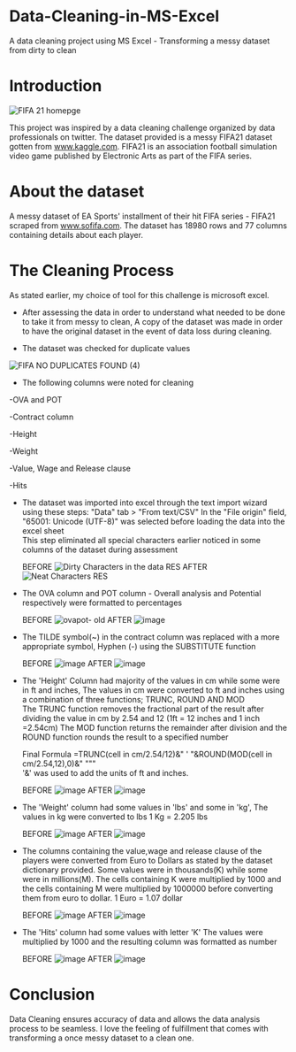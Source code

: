 # Data-Cleaning-in-MS-Excel
A data cleaning project using MS Excel - Transforming a messy dataset from dirty to clean
# Introduction
![FIFA 21 homepge](https://user-images.githubusercontent.com/109909855/225309511-bc13c4d3-6abc-46a8-9e63-6bd4f359ac4d.jpg)

This project was inspired by a data cleaning challenge organized by data professionals on twitter. The dataset provided is a messy FIFA21 dataset gotten  from www.kaggle.com. 
FIFA21 is an association football simulation video game published by Electronic Arts as part of the FIFA series.
# About the dataset
A messy dataset of EA Sports' installment of their hit FIFA series - FIFA21 scraped from www.sofifa.com. The dataset has 18980 rows and 77 columns containing details about each player.
# The Cleaning Process
As stated earlier, my choice of tool for this challenge is microsoft excel.

- After assessing the data in order to understand what needed to be done to take it from messy to clean, A copy of the dataset was made in order to have the original dataset in the event of data loss during cleaning.

- The dataset was checked for duplicate values

![FIFA NO DUPLICATES FOUND (4)](https://user-images.githubusercontent.com/109909855/225366258-0dce547c-7014-4d9e-a6d5-426b6d5e8c43.JPG)

- The following columns were noted for cleaning  

 -OVA and POT  
 
 -Contract column  
 
 -Height  
 
 -Weight  
 
 -Value, Wage and Release clause  
 
 -Hits  
 
 
- The dataset was imported into excel through the text import wizard using these steps:
         "Data" tab > "From text/CSV"
         In the "File origin" field, "65001: Unicode (UTF-8)" was selected before loading the data into the excel sheet  
         This step eliminated all special characters earlier noticed in some columns of the dataset during assessment 
         
         
   BEFORE ![Dirty Characters in the data RES](https://user-images.githubusercontent.com/109909855/225361159-e1c31d8a-2de2-441c-8b78-57a2a392ed0a.JPG)  AFTER  ![Neat Characters RES](https://user-images.githubusercontent.com/109909855/225361387-3e85c742-7f9a-4790-bb83-e59be2405ff3.JPG)



- The OVA column and POT column - Overall analysis and Potential respectively were formatted to percentages 


    BEFORE ![ovapot- old](https://user-images.githubusercontent.com/109909855/225374175-9fc4e121-8c4f-4475-944d-ff73d82f0e06.JPG)    AFTER   ![image](https://user-images.githubusercontent.com/109909855/225374769-ee17ecff-3297-4d4d-b967-e3f34a19b6b9.png)
 
- The TILDE symbol(~) in the contract column was replaced with a more appropriate symbol, Hyphen (-) using the SUBSTITUTE function


     BEFORE  ![image](https://user-images.githubusercontent.com/109909855/225380270-494726be-b7b9-4234-8812-1ff486b8161b.png)        AFTER    ![image](https://user-images.githubusercontent.com/109909855/225381642-d0352e7a-34c8-4d88-8dc8-ce67101d77c2.png)

- The 'Height' Column had majority of the values in cm while some were in ft and inches, The values in cm were converted to ft and inches using a combination of three functions; TRUNC, ROUND AND MOD  
      The TRUNC function removes the fractional part of the result after dividing the value in cm by 2.54 and 12 (1ft = 12 inches and 1 inch =2.54cm)
      The MOD function returns the remainder after division and the ROUND function rounds the result to a specified number  
    
     Final Formula =TRUNC(cell in cm/2.54/12)&" ' "&ROUND(MOD(cell in cm/2.54,12),0)&" """  
      '&' was used to add the units of ft and inches.
     
     BEFORE   ![image](https://user-images.githubusercontent.com/109909855/225386384-31b022ac-b805-44ca-9673-eb8033096e9e.png)       AFTER    ![image](https://user-images.githubusercontent.com/109909855/225387156-0bce842a-6730-4450-9293-afec3222d031.png)
  
- The 'Weight' column had some values in 'lbs' and some in 'kg', The values in kg were converted to lbs 
                                            1 Kg = 2.205 lbs
                                            
                                            
     BEFORE  ![image](https://user-images.githubusercontent.com/109909855/225386384-31b022ac-b805-44ca-9673-eb8033096e9e.png)        AFTER     ![image](https://user-images.githubusercontent.com/109909855/225398207-72a8ff6c-47b9-4b24-92ae-14afdb6fce5d.png)
                                         

- The columns containing the value,wage and release clause of the players were converted from Euro to Dollars as stated by the dataset dictionary provided. Some values were in thousands(K) while some were in millions(M). The cells containing K were multiplied by 1000 and the cells containing M were multiplied by 1000000 before converting them from euro to dollar.
                                            1 Euro = 1.07 dollar

     BEFORE   ![image](https://user-images.githubusercontent.com/109909855/225389308-824aeceb-8310-4b4d-86a1-3dab2b8f8a52.png)        AFTER    ![image](https://user-images.githubusercontent.com/109909855/225390344-522a0663-90bd-4e47-ae3b-935cab1600b9.png)


- The 'Hits' column had some values with letter 'K' The values were multiplied by 1000 and the resulting column was formatted as number

     BEFORE   ![image](https://user-images.githubusercontent.com/109909855/225391395-eb0627a9-4d39-4f0a-b0b7-4de0ca5cd84b.png)        AFTER    ![image](https://user-images.githubusercontent.com/109909855/225391931-4be9e104-ac9d-4d51-90d6-de946881a42f.png)


# Conclusion
Data Cleaning ensures accuracy of data and allows the data analysis process to be seamless. I love the feeling of fulfillment that comes with transforming a once messy dataset to a clean one.
